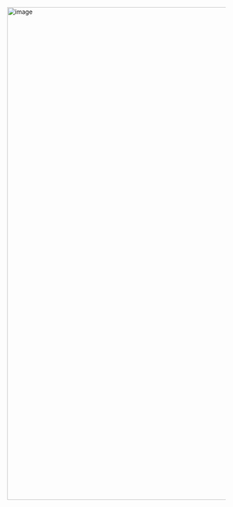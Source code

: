 <img width="1135" alt="image" src="https://github.com/kyouheicf/webpage-pdf-generator/assets/85217388/8d4f7d17-4a83-4f6f-986f-cb6cfb3e7dc0">

